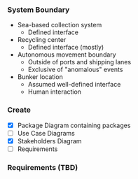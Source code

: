 ### System Boundary

- Sea-based collection system
  - Defined interface
- Recycling center
  - Defined interface (mostly)
- Autonomous movement boundary
  - Outside of ports and shipping lanes
  - Exclusive of "anomalous" events
- Bunker location
  - Assumed well-defined interface
  - Human interaction
  
### Create

- [x] Package Diagram containing packages
- [ ] Use Case Diagrams
- [x] Stakeholders Diagram
- [ ] Requirements

### Requirements (TBD)
